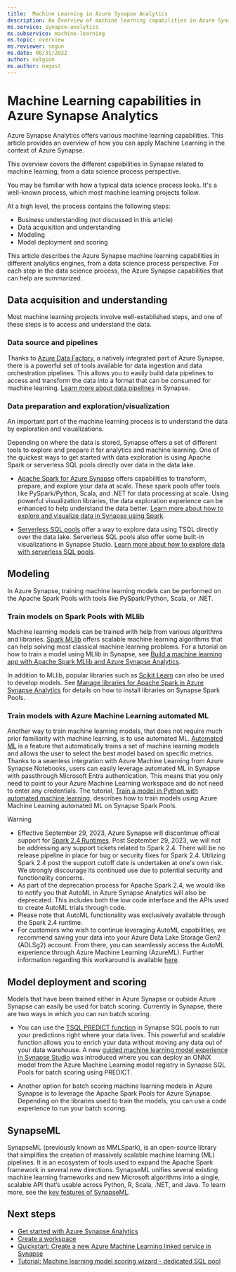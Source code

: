 ```yaml
---
title:  Machine Learning in Azure Synapse Analytics 
description: An Overview of machine learning capabilities in Azure Synapse Analytics.
ms.service: synapse-analytics 
ms.subservice: machine-learning
ms.topic: overview 
ms.reviewer: sngun
ms.date: 08/31/2022
author: nelgson
ms.author: negust
---
```


# Machine Learning capabilities in Azure Synapse Analytics

Azure Synapse Analytics offers various machine learning capabilities. This article provides an overview of how you can apply Machine Learning in the context of Azure Synapse.

This overview covers the different capabilities in Synapse related to machine learning, from a data science process perspective.

You may be familiar with how a typical data science process looks. It's a well-known process, which most machine learning projects follow.

At a high level, the process contains the following steps:
* Business understanding (not discussed in this article)
* Data acquisition and understanding
* Modeling
* Model deployment and scoring

This article describes the Azure Synapse machine learning capabilities in different analytics engines, from a data science process perspective. For each step in the data science process, the Azure Synapse capabilities that can help are summarized.

## Data acquisition and understanding

Most machine learning projects involve well-established steps, and one of these steps is to access and understand the data.

### Data source and pipelines

Thanks to [Azure Data Factory](../../data-factory/introduction.md), a natively integrated part of Azure Synapse, there is a powerful set of tools available for data ingestion and data orchestration pipelines. This allows you to easily build data pipelines to access and transform the data into a format that can be consumed for machine learning. [Learn more about data pipelines](../../data-factory/concepts-pipelines-activities.md?toc=%2fazure%2fsynapse-analytics%2ftoc.json) in Synapse. 

### Data preparation and exploration/visualization

An important part of the machine learning process is to understand the data by exploration and visualizations.

Depending on where the data is stored, Synapse offers a set of different tools to explore and prepare it for analytics and machine learning. One of the quickest ways to get started with data exploration is using Apache Spark or serverless SQL pools directly over data in the data lake.

* [Apache Spark for Azure Synapse](../spark/apache-spark-overview.md) offers capabilities to transform, prepare, and explore your data at scale. These spark pools offer tools like PySpark/Python, Scala, and .NET for data processing at scale. Using powerful visualization libraries, the data exploration experience can be enhanced to help understand the data better. [Learn more about how to explore and visualize data in Synapse using Spark](../get-started-analyze-spark.md).

* [Serverless SQL pools](../sql/on-demand-workspace-overview.md) offer a way to explore data using TSQL directly over the data lake. Serverless SQL pools also offer some built-in visualizations in Synapse Studio. [Learn more about how to explore data with serverless SQL pools](../get-started-analyze-sql-on-demand.md).

## Modeling

In Azure Synapse, training machine learning models can be performed on the Apache Spark Pools with tools like PySpark/Python, Scala, or .NET.

### Train models on Spark Pools with MLlib

Machine learning models can be trained with help from various algorithms and libraries. [Spark MLlib](http://spark.apache.org/docs/latest/ml-guide.html) offers scalable machine learning algorithms that can help solving most classical machine learning problems. For a tutorial on how to train a model using MLlib in Synapse, see [Build a machine learning app with Apache Spark MLlib and Azure Synapse Analytics](../spark/apache-spark-machine-learning-mllib-notebook.md).

In addition to MLlib, popular libraries such as [Scikit Learn](https://scikit-learn.org/stable/) can also be used to develop models. See [Manage libraries for Apache Spark in Azure Synapse Analytics](../spark/apache-spark-azure-portal-add-libraries.md) for details on how to install libraries on Synapse Spark Pools.

### Train models with Azure Machine Learning automated ML

Another way to train machine learning models, that does not require much prior familiarity with machine learning, is to use automated ML. [Automated ML](../../machine-learning/concept-automated-ml.md) is a feature that automatically trains a set of machine learning models and allows the user to select the best model based on specific metrics. Thanks to a seamless integration with Azure Machine Learning from Azure Synapse Notebooks, users can easily leverage automated ML in Synapse with passthrough Microsoft Entra authentication.  This means that you only need to point to your Azure Machine Learning workspace and do not need to enter any credentials. The tutorial, [Train a model in Python with automated machine learning](../spark/apache-spark-azure-machine-learning-tutorial.md), describes how to train models using Azure Machine Learning automated ML on Synapse Spark Pools.

> [!WARNING]
> - Effective September 29, 2023, Azure Synapse will discontinue official support for [Spark 2.4 Runtimes](../spark/apache-spark-24-runtime.md). Post September 29, 2023, we will not be addressing any support tickets related to Spark 2.4. There will be no release pipeline in place for bug or security fixes for Spark 2.4. Utilizing Spark 2.4 post the support cutoff date is undertaken at one's own risk. We strongly discourage its continued use due to potential security and functionality concerns.
> - As part of the deprecation process for Apache Spark 2.4, we would like to notify you that AutoML in Azure Synapse Analytics will also be deprecated. This includes both the low code interface and the APIs used to create AutoML trials through code.
> - Please note that AutoML functionality was exclusively available through the Spark 2.4 runtime.
> - For customers who wish to continue leveraging AutoML capabilities, we recommend saving your data into your Azure Data Lake Storage Gen2 (ADLSg2) account. From there, you can seamlessly access the AutoML experience through Azure Machine Learning (AzureML). Further information regarding this workaround is available [here](../machine-learning/access-data-from-aml.md).
>

## Model deployment and scoring

Models that have been trained either in Azure Synapse or outside Azure Synapse can easily be used for batch scoring. Currently in Synapse, there are two ways in which you can run batch scoring.

* You can use the [TSQL PREDICT function](../sql-data-warehouse/sql-data-warehouse-predict.md) in Synapse SQL pools to run your predictions right where your data lives. This powerful and scalable function allows you to enrich your data without moving any data out of your data warehouse. A new [guided machine learning model experience in Synapse Studio](./tutorial-sql-pool-model-scoring-wizard.md) was introduced where you can deploy an ONNX model from the Azure Machine Learning model registry in Synapse SQL Pools for batch scoring using PREDICT.

* Another option for batch scoring machine learning models in Azure Synapse is to leverage the Apache Spark Pools for Azure Synapse. Depending on the libraries used to train the models, you can use a code experience to run your batch scoring.

## SynapseML

SynapseML (previously known as MMLSpark), is an open-source library that simplifies the creation of massively scalable machine learning (ML) pipelines. It is an ecosystem of tools used to expand the Apache Spark framework in several new directions. SynapseML unifies several existing machine learning frameworks and new Microsoft algorithms into a single, scalable API that’s usable across Python, R, Scala, .NET, and Java. To learn more, see the [key features of SynapseML](synapse-machine-learning-library.md).

## Next steps

* [Get started with Azure Synapse Analytics](../get-started.md)
* [Create a workspace](../get-started-create-workspace.md)
* [Quickstart: Create a new Azure Machine Learning linked service in Synapse](quickstart-integrate-azure-machine-learning.md)
* [Tutorial: Machine learning model scoring wizard - dedicated SQL pool](tutorial-sql-pool-model-scoring-wizard.md)

